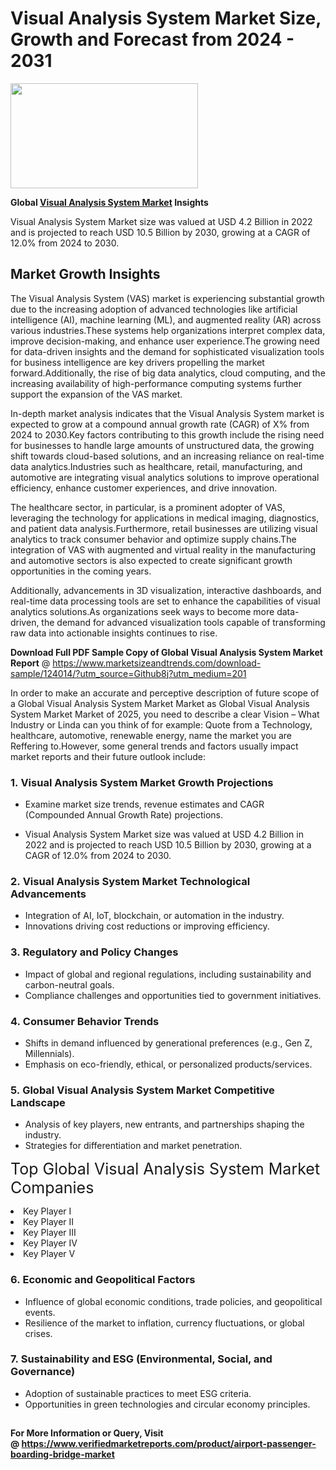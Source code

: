 <H1>Visual Analysis System Market Size, Growth and Forecast from 2024 - 2031</H1><img class="aligncenter size-medium wp-image-584254" src="https://thirdeyenews.in/wp-content/uploads/2024/09/Global-Market-Research-300x168.jpeg" alt="" width="300" height="168" /><p><strong>Global&nbsp;<a href="https://www.marketsizeandtrends.com/download-sample/124014/?utm_source=Github8j?utm_medium=201">Visual Analysis System Market</a> Insights</strong></p><p>Visual Analysis System Market size was valued at USD 4.2 Billion in 2022 and is projected to reach USD 10.5 Billion by 2030, growing at a CAGR of 12.0% from 2024 to 2030.</p><p><h2>Market Growth Insights</h2> <p>The Visual Analysis System (VAS) market is experiencing substantial growth due to the increasing adoption of advanced technologies like artificial intelligence (AI), machine learning (ML), and augmented reality (AR) across various industries.These systems help organizations interpret complex data, improve decision-making, and enhance user experience.The growing need for data-driven insights and the demand for sophisticated visualization tools for business intelligence are key drivers propelling the market forward.Additionally, the rise of big data analytics, cloud computing, and the increasing availability of high-performance computing systems further support the expansion of the VAS market.</p> <p>In-depth market analysis indicates that the Visual Analysis System market is expected to grow at a compound annual growth rate (CAGR) of X% from 2024 to 2030.Key factors contributing to this growth include the rising need for businesses to handle large amounts of unstructured data, the growing shift towards cloud-based solutions, and an increasing reliance on real-time data analytics.Industries such as healthcare, retail, manufacturing, and automotive are integrating visual analytics solutions to improve operational efficiency, enhance customer experiences, and drive innovation.</p> <p>The healthcare sector, in particular, is a prominent adopter of VAS, leveraging the technology for applications in medical imaging, diagnostics, and patient data analysis.Furthermore, retail businesses are utilizing visual analytics to track consumer behavior and optimize supply chains.The integration of VAS with augmented and virtual reality in the manufacturing and automotive sectors is also expected to create significant growth opportunities in the coming years.</p> <p>Additionally, advancements in 3D visualization, interactive dashboards, and real-time data processing tools are set to enhance the capabilities of visual analytics solutions.As organizations seek ways to become more data-driven, the demand for advanced visualization tools capable of transforming raw data into actionable insights continues to rise.</p> <p><span class=""><strong>Download Full PDF Sample Copy of Global Visual Analysis System Market Report</strong> @ <a href="https://www.marketsizeandtrends.com/download-sample/124014/?utm_source=Github8j?utm_medium=201" target="_blank">https://www.marketsizeandtrends.com/download-sample/124014/?utm_source=Github8j?utm_medium=201</a></span></p><p>In order to make an accurate and perceptive description of future scope of a Global&nbsp;Visual Analysis System Market Market as Global&nbsp;Visual Analysis System Market Market of 2025, you need to describe a clear Vision &ndash; What Industry or Linda can you think of for example: Quote from a Technology, healthcare, automotive, renewable energy, name the market you are Reffering to.However, some general trends and factors usually impact market reports and their future outlook include:</p><h3>1.&nbsp;<strong>Visual Analysis System Market Growth Projections</strong></h3><ul><li>Examine market size trends, revenue estimates and CAGR (Compounded Annual Growth Rate) projections.</li><li><p>Visual Analysis System Market size was valued at USD 4.2 Billion in 2022 and is projected to reach USD 10.5 Billion by 2030, growing at a CAGR of 12.0% from 2024 to 2030.</p></li></ul><h3>2.&nbsp;<strong>Visual Analysis System Market Technological Advancements</strong></h3><ul><li>Integration of AI, IoT, blockchain, or automation in the industry.</li><li>Innovations driving cost reductions or improving efficiency.</li></ul><h3>3.&nbsp;<strong>Regulatory and Policy Changes</strong></h3><ul><li>Impact of global and regional regulations, including sustainability and carbon-neutral goals.</li><li>Compliance challenges and opportunities tied to government initiatives.</li></ul><h3>4.&nbsp;<strong>Consumer Behavior Trends</strong></h3><ul><li>Shifts in demand influenced by generational preferences (e.g., Gen Z, Millennials).</li><li>Emphasis on eco-friendly, ethical, or personalized products/services.</li></ul><h3>5.&nbsp;<strong>Global Visual Analysis System Market Competitive Landscape</strong></h3><ul><li>Analysis of key players, new entrants, and partnerships shaping the industry.</li><li>Strategies for differentiation and market penetration.</li></ul><p data-pm-slice="1 1 []"><span style="color: inherit; font-family: inherit; font-size: 25px;">Top Global Visual Analysis System Market Companies</span></p><div class="" data-test-id=""><p><li>Key Player I</li><li> Key Player II</li><li> Key Player III</li><li> Key Player IV</li><li> Key Player V</li></p></div><h3>6.&nbsp;<strong>Economic and Geopolitical Factors</strong></h3><ul><li>Influence of global economic conditions, trade policies, and geopolitical events.</li><li>Resilience of the market to inflation, currency fluctuations, or global crises.</li></ul><h3>7.&nbsp;<strong>Sustainability and ESG (Environmental, Social, and Governance)</strong></h3><ul><li>Adoption of sustainable practices to meet ESG criteria.</li><li>Opportunities in green technologies and circular economy principles.</li></ul><h2><strong style="font-size: 14px;">For More Information or Query, Visit @&nbsp;</strong><a style="background-color: #ffffff; font-size: 14px;" href="https://www.marketsizeandtrends.com/report/visual-analysis-system-market/" target="_blank">https://www.verifiedmarketreports.com/product/airport-passenger-boarding-bridge-market</a></h2>